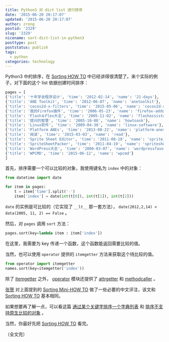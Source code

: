 ```yaml
---
title: Python3 对 dict list 进行排序
date: '2015-06-20 20:17:07'
updated: '2015-06-20 20:17:07'
author: zrong
postid: '2329'
slug: '2329'
nicename: sort-dict-list-in-python3
posttype: post
poststatus: publish
tags:
  - python
categories: technology
---
```


Python3 中的排序，在 [Sorting HOW TO][1] 中已经讲得很清楚了。来个实际的例子，对下面的这个 list 依据创建时间排序：<!--more-->

``` python
pages = [
{'title': '十年学会程序设计', 'time': '2012-02-14', 'name': '21-days'}, 
{'title': 'ANE Toolkit', 'time': '2012-06-07', 'name': 'anetoolkit'}, 
{'title': 'cocos2d-x-filters', 'time': '2015-05-06', 'name': 'cocos2d-x-filters'}, 
{'title': '我的Firefox插件', 'time': '2006-05-23', 'name': 'firefox-addons'}, 
{'title': 'Flash＆Flex大全', 'time': '2005-11-02', 'name': 'flashassistant'}, 
{'title': '提问的智慧', 'time': '2005-10-08', 'name': 'howtoask'}, 
{'title': 'Linux软件', 'time': '2009-04-30', 'name': 'linux-software'}, 
{'title': 'Platform ANEs', 'time': '2013-08-22', 'name': 'platform-anes'}, 
{'title': '阅读', 'time': '2015-03-03', 'name': 'read'}, 
{'title': 'Sprite Sheet Editor', 'time': '2011-08-18', 'name': 'sprite_sheet_editor'}, 
{'title': 'SpriteSheetPacker', 'time': '2011-04-19', 'name': 'spritesheetpacker'}, 
{'title': 'WordPress大全', 'time': '2006-03-07', 'name': 'wordpressfavorite'}, 
{'title': 'WPCMD', 'time': '2015-06-12', 'name': 'wpcmd'}
]
```

首先，排序需要一个可以比较的对象，我使用键名为 `index` 中的对象：

``` python
from datetime import date

for item in pages:
	t = item['time'].split('-')
	item['index'] = date(int(t[0]), int(t[1]), int(t[2]))
```

`date` 的实例是可比较的（它实现了 `__lt__` 那一套方法）， `date(2012,2,14) < data(2005, 11, 2) == False` 。

然后，对 `pages` 调用 `sort` 方法：

``` python
pages.sort(key=lambda item : item['index'])
```

在这里，我需要为 key 传递一个函数，这个函数能返回需要比较的值。

当然，也可以使用 `operator` 提供的 `itemgetter` 方法来获取这个待比较的值。

``` python
from operator import itemgetter
names.sort(key=itemgetter('index'))
```

除了 [itemgetter][2] 之外， [operator][3] 模块还提供了 [attrgetter][4] 和 [methodcaller][5] 。

[张贺][52] 对上面提到的 [Sorting Mini-HOW TO][6] 做了一些必要的中文评注，该文和 [Sorting HOW TO][1] 基本相同。 

如果想要再了解一点，可以看这篇 [通过某个关键字排序一个字典列表][53] 和 [排序不支持原生比较的对象][54] 。

当然，你最好先把 [Sorting HOW TO][1] 看完。

（全文完）

[1]: https://docs.python.org/3/howto/sorting.html
[2]: https://docs.python.org/3/library/operator.html#operator.itemgetter
[3]: https://docs.python.org/3/library/operator.html#module-operator
[4]: https://docs.python.org/3/library/operator.html#operator.attrgetter
[5]: https://docs.python.org/3/library/operator.html#operator.methodcaller
[6]: https://wiki.python.org/moin/HowTo/Sorting/
[51]: http://www.cnblogs.com/ttltry-air/archive/2012/08/18/2645038.html
[52]: http://www.cnblogs.com/CheeseZH/archive/2012/11/04/2754359.html
[53]: http://python3-cookbook.readthedocs.org/zh_CN/latest/c01/p13_sort_list_of_dicts_by_key.html
[54]: http://python3-cookbook.readthedocs.org/zh_CN/latest/c01/p14_sort_objects_without_compare_support.html
